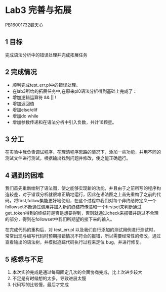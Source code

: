 # Lab3 完善与拓展

PB16001732魏天心

## 1 目标

完成语法分析中的错误处理并完成拓展任务

## 2 完成情况

- 顺利完成test_err.pl中的错误处理。
- 在lab3所给的拓展任务中,在原来pl0语法分析得到基础上完成了：
- 增加逻辑运算符 && || ! 
- 增加返回值
- 增加else/elif 
- 增加do while
- 增加参数传递和在语法分析中引入负数，共计16颗星。

## 3 分工

在实验中我负责调试程序，在理清程序思路的情况下，添加一些功能，并用不同的测试文件进行测试，根据输出找到问题并修改，使之能正确运行。

## 4 遇到的困难

我们首先重新绘制了语法图，使之能够实现新的功能，并且由于之前所写的程序构造较差，对于错误分析就很难正确地运行，因此在语法图之上首先重构了之前的代码，将first,follow集能更好地使用，在这个过程中我们对每个非终结符定义一个followset不断通过调用并加入新的终结符传递和一个firstset来判断通过get_token得到的终结符是否是想要得到，否则就通过check来报错并跳过不合理的部分，得到在followset中我们所期望的接下来的输入。

在完成代码的重构后，对 test_err.pl 以及我们自行添加的测试用例进行测试时，常常出现与编写代码时预期报错情况不符合的报错，所以需要经常性的修改，通过查看输出的语法树，并模拟追踪代码执行过程来定位 bug，并进行修复。

## 5 感想与不足

1. 本次实验完成是通过每周固定几次的会面协商完成，比上次进步较大
2. 不足是有时候想的太多，导致进展太慢
3. 代码写的比较慢，最后才完成





